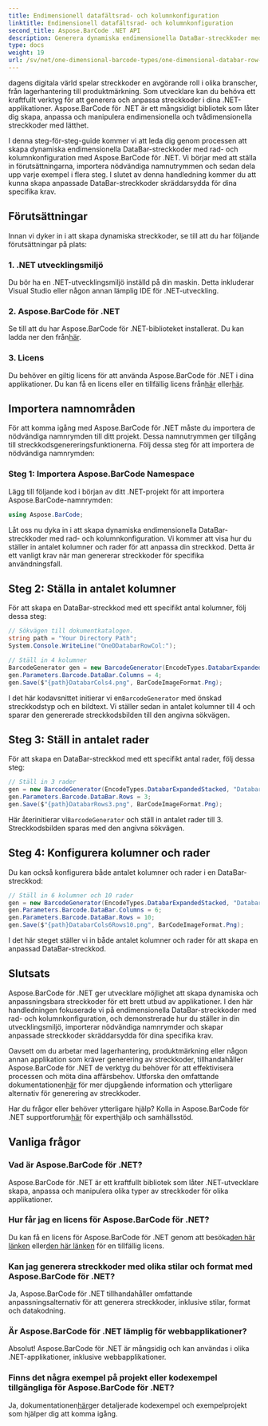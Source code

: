 ```yaml
---
title: Endimensionell datafältsrad- och kolumnkonfiguration
linktitle: Endimensionell datafältsrad- och kolumnkonfiguration
second_title: Aspose.BarCode .NET API
description: Generera dynamiska endimensionella DataBar-streckkoder med rad- och kolumnkonfiguration i .NET med Aspose.BarCode för .NET. Anpassning på ett enkelt sätt!
type: docs
weight: 19
url: /sv/net/one-dimensional-barcode-types/one-dimensional-databar-row-column-configuration/
---
```


dagens digitala värld spelar streckkoder en avgörande roll i olika branscher, från lagerhantering till produktmärkning. Som utvecklare kan du behöva ett kraftfullt verktyg för att generera och anpassa streckkoder i dina .NET-applikationer. Aspose.BarCode för .NET är ett mångsidigt bibliotek som låter dig skapa, anpassa och manipulera endimensionella och tvådimensionella streckkoder med lätthet.

I denna steg-för-steg-guide kommer vi att leda dig genom processen att skapa dynamiska endimensionella DataBar-streckkoder med rad- och kolumnkonfiguration med Aspose.BarCode för .NET. Vi börjar med att ställa in förutsättningarna, importera nödvändiga namnutrymmen och sedan dela upp varje exempel i flera steg. I slutet av denna handledning kommer du att kunna skapa anpassade DataBar-streckkoder skräddarsydda för dina specifika krav.

## Förutsättningar

Innan vi dyker in i att skapa dynamiska streckkoder, se till att du har följande förutsättningar på plats:

### 1. .NET utvecklingsmiljö

Du bör ha en .NET-utvecklingsmiljö inställd på din maskin. Detta inkluderar Visual Studio eller någon annan lämplig IDE för .NET-utveckling.

### 2. Aspose.BarCode för .NET

 Se till att du har Aspose.BarCode för .NET-biblioteket installerat. Du kan ladda ner den från[här](https://releases.aspose.com/barcode/net/).

### 3. Licens

 Du behöver en giltig licens för att använda Aspose.BarCode för .NET i dina applikationer. Du kan få en licens eller en tillfällig licens från[här](https://purchase.aspose.com/buy) eller[här](https://purchase.aspose.com/temporary-license/).

## Importera namnområden

För att komma igång med Aspose.BarCode för .NET måste du importera de nödvändiga namnrymden till ditt projekt. Dessa namnutrymmen ger tillgång till streckkodsgenereringsfunktionerna. Följ dessa steg för att importera de nödvändiga namnrymden:

### Steg 1: Importera Aspose.BarCode Namespace

Lägg till följande kod i början av ditt .NET-projekt för att importera Aspose.BarCode-namnrymden:

```csharp
using Aspose.BarCode;
```

Låt oss nu dyka in i att skapa dynamiska endimensionella DataBar-streckkoder med rad- och kolumnkonfiguration. Vi kommer att visa hur du ställer in antalet kolumner och rader för att anpassa din streckkod. Detta är ett vanligt krav när man genererar streckkoder för specifika användningsfall.

## Steg 2: Ställa in antalet kolumner

För att skapa en DataBar-streckkod med ett specifikt antal kolumner, följ dessa steg:

```csharp
// Sökvägen till dokumentkatalogen.
string path = "Your Directory Path";
System.Console.WriteLine("OneDDatabarRowCol:");

// Ställ in 4 kolumner
BarcodeGenerator gen = new BarcodeGenerator(EncodeTypes.DatabarExpandedStacked, "Databar Expanded Stacked long");
gen.Parameters.Barcode.DataBar.Columns = 4;
gen.Save($"{path}DatabarCols4.png", BarCodeImageFormat.Png);
```

 I det här kodavsnittet initierar vi en`BarcodeGenerator` med önskad streckkodstyp och en bildtext. Vi ställer sedan in antalet kolumner till 4 och sparar den genererade streckkodsbilden till den angivna sökvägen.

## Steg 3: Ställ in antalet rader

För att skapa en DataBar-streckkod med ett specifikt antal rader, följ dessa steg:

```csharp
// Ställ in 3 rader
gen = new BarcodeGenerator(EncodeTypes.DatabarExpandedStacked, "Databar Expanded Stacked long");
gen.Parameters.Barcode.DataBar.Rows = 3;
gen.Save($"{path}DatabarRows3.png", BarCodeImageFormat.Png);
```

 Här återinitierar vi`BarcodeGenerator` och ställ in antalet rader till 3. Streckkodsbilden sparas med den angivna sökvägen.

## Steg 4: Konfigurera kolumner och rader

Du kan också konfigurera både antalet kolumner och rader i en DataBar-streckkod:

```csharp
// Ställ in 6 kolumner och 10 rader
gen = new BarcodeGenerator(EncodeTypes.DatabarExpandedStacked, "Databar Expanded Stacked long");
gen.Parameters.Barcode.DataBar.Columns = 6;
gen.Parameters.Barcode.DataBar.Rows = 10;
gen.Save($"{path}DatabarCols6Rows10.png", BarCodeImageFormat.Png);
```

I det här steget ställer vi in både antalet kolumner och rader för att skapa en anpassad DataBar-streckkod.

## Slutsats

Aspose.BarCode för .NET ger utvecklare möjlighet att skapa dynamiska och anpassningsbara streckkoder för ett brett utbud av applikationer. I den här handledningen fokuserade vi på endimensionella DataBar-streckkoder med rad- och kolumnkonfiguration, och demonstrerade hur du ställer in din utvecklingsmiljö, importerar nödvändiga namnrymder och skapar anpassade streckkoder skräddarsydda för dina specifika krav.

 Oavsett om du arbetar med lagerhantering, produktmärkning eller någon annan applikation som kräver generering av streckkoder, tillhandahåller Aspose.BarCode för .NET de verktyg du behöver för att effektivisera processen och möta dina affärsbehov. Utforska den omfattande dokumentationen[här](https://reference.aspose.com/barcode/net/) för mer djupgående information och ytterligare alternativ för generering av streckkoder.

Har du frågor eller behöver ytterligare hjälp? Kolla in Aspose.BarCode för .NET supportforum[här](https://forum.aspose.com/c/barcode/13) för experthjälp och samhällsstöd.

## Vanliga frågor

### Vad är Aspose.BarCode för .NET?
Aspose.BarCode för .NET är ett kraftfullt bibliotek som låter .NET-utvecklare skapa, anpassa och manipulera olika typer av streckkoder för olika applikationer.

### Hur får jag en licens för Aspose.BarCode för .NET?
 Du kan få en licens för Aspose.BarCode för .NET genom att besöka[den här länken](https://purchase.aspose.com/buy) eller[den här länken](https://purchase.aspose.com/temporary-license/) för en tillfällig licens.

### Kan jag generera streckkoder med olika stilar och format med Aspose.BarCode för .NET?
Ja, Aspose.BarCode för .NET tillhandahåller omfattande anpassningsalternativ för att generera streckkoder, inklusive stilar, format och datakodning.

### Är Aspose.BarCode för .NET lämplig för webbapplikationer?
Absolut! Aspose.BarCode för .NET är mångsidig och kan användas i olika .NET-applikationer, inklusive webbapplikationer.

### Finns det några exempel på projekt eller kodexempel tillgängliga för Aspose.BarCode för .NET?
 Ja, dokumentationen[här](https://reference.aspose.com/barcode/net/)ger detaljerade kodexempel och exempelprojekt som hjälper dig att komma igång.


